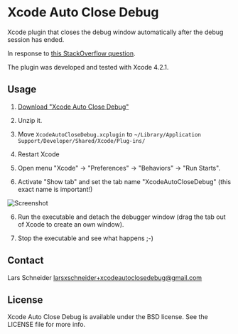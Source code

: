 # Xcode Auto Close Debug
Xcode plugin that closes the debug window automatically after the debug session has ended.

In response to [this StackOverflow question](http://stackoverflow.com/questions/7212634/xcode-4-1-behaviours-automate-closing-a-tab).

The plugin was developed and tested with Xcode 4.2.1.

## Usage

1. [Download "Xcode Auto Close Debug"](https://github.com/downloads/larsxschneider/XcodeAutoCloseDebug/XcodeAutoCloseDebug.xcplugin.zip)

2. Unzip it.

3. Move `XcodeAutoCloseDebug.xcplugin` to `~/Library/Application Support/Developer/Shared/Xcode/Plug-ins/`

3. Restart Xcode

4. Open menu "Xcode" -> "Preferences" -> "Behaviors" -> "Run Starts".

5. Activate "Show tab" and set the tab name "XcodeAutoCloseDebug" (this exact name is important!)

![Screenshot](XcodeAutoCloseDebug/raw/master/SetupScreenshot.png)

6. Run the executable and detach the debugger window (drag the tab out of Xcode to create an own window).

7. Stop the executable and see what happens ;-)

## Contact

Lars Schneider <larsxschneider+xcodeautoclosedebug@gmail.com>


## License

Xcode Auto Close Debug is available under the BSD license. See the LICENSE file for more info.
